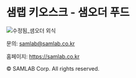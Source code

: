 # 샘랩 키오스크 - 샘오더 푸드

![수정됨_샘오더 외식](https://user-images.githubusercontent.com/5858144/149885312-76cff21c-2ccc-4018-8488-6e4cedf04b06.png)


문의: samlab@samlab.co.kr

홈페이지: https://samlab.co.kr

© SAMLAB Corp. All rights reserved. 
